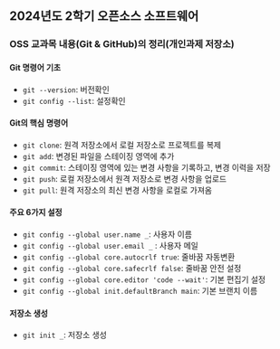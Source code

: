 ## 2024년도 2학기 오픈소스 소프트웨어
### OSS 교과목 내용(Git & GitHub)의 정리(개인과제 저장소)

#### Git 명령어 기초
- `git --version`: 버전확인
- `git config --list`: 설정확인

#### Git의 핵심 명령어
- `git clone`: 원격 저장소에서 로컬 저장소로 프로젝트를 복제
- `git add`: 변경된 파일을 스테이징 영역에 추가
- `git commit`: 스테이징 영역에 있는 변경 사항을 기록하고, 변경 이력을 저장
- `git push`: 로컬 저장소에서 원격 저장소로 변경 사항을 업로드
- `git pull`: 원격 저장소의 최신 변경 사항을 로컬로 가져옴

#### 주요 6가지 설정
- `git config --global user.name _`: 사용자 이름
- `git config --global user.email _` : 사용자 메일
- `git config --global core.autocrlf true`: 줄바꿈 자동변환
- `git config --global core.safecrlf false`: 줄바꿈 안전 설정
- `git config --global core.editor 'code --wait'`: 기본 편집기 설정
- `git config --global init.defaultBranch main`: 기본 브랜치 이름

#### 저장소 생성
- `git init _`: 저장소 생성

